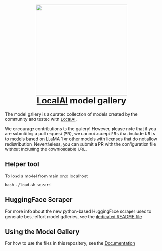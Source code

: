 <h1 align="center">
  <br>
  <img height="300" src="https://github.com/go-skynet/model-gallery/assets/2420543/7a6a8183-6d0a-4dc4-8e1d-f2672fab354e"> <br>
  <a href="https://github.com/go-skynet/LocalAI">LocalAI</a> model gallery
<br>
</h1>

The model gallery is a curated collection of models created by the community and tested with [LocalAI](https://github.com/go-skynet/LocalAI).

We encourage contributions to the gallery! However, please note that if you are submitting a pull request (PR), we cannot accept PRs that include URLs to models based on LLaMA 1 or other models with licenses that do not allow redistribution. Nevertheless, you can submit a PR with the configuration file without including the downloadable URL.


## Helper tool

To load a model from main onto localhost

```shell
bash ./load.sh wizard
```

## HuggingFace Scraper
For more info about the new python-based HuggingFace scraper used to generate best-effort model galleries, see the [dedicated README file](/gallery-scrapers/huggingface/README.md)

## Using the Model Gallery 
For how to use the files in this repository, see the [Documentation](https://localai.io/models/)
